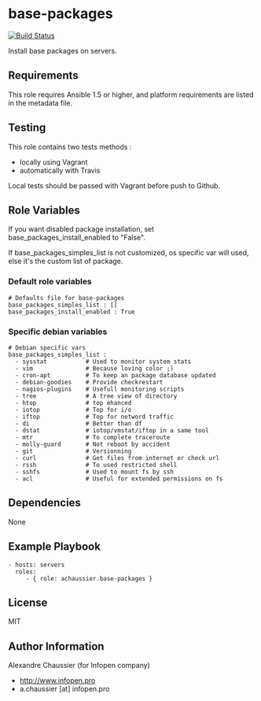 # base-packages

[![Build Status](https://travis-ci.org/infOpen/ansible-role-base-packages.svg?branch=master)](https://travis-ci.org/infOpen/ansible-role-base-packages)

Install base packages on servers.

## Requirements

This role requires Ansible 1.5 or higher, and platform requirements are listed
in the metadata file.

## Testing

This role contains two tests methods :
- locally using Vagrant
- automatically with Travis

Local tests should be passed with Vagrant before push to Github.

## Role Variables

If you want disabled package installation, set base_packages_install_enabled to
"False".

If base_packages_simples_list is not customized, os specific var will used,
else it's the custom list of package.

### Default role variables

    # Defaults file for base-packages
    base_packages_simples_list : []
    base_packages_install_enabled : True

### Specific debian variables

    # Debian specific vars
    base_packages_simples_list :
      - sysstat           # Used to monitor system stats
      - vim               # Because loving color ;)
      - cron-apt          # To keep an package database updated
      - debian-goodies    # Provide checkrestart
      - nagios-plugins    # Usefull monitoring scripts
      - tree              # A tree view of directory
      - htop              # top ehanced
      - iotop             # Top for i/o
      - iftop             # Top for netword traffic
      - di                # Better than df
      - dstat             # iotop/vmstat/iftop in a same tool
      - mtr               # To complete traceroute
      - molly-guard       # Not reboot by accident
      - git               # Versionning
      - curl              # Get files from internet or check url
      - rssh              # To used restricted shell
      - sshfs             # Used to mount fs by ssh
      - acl               # Useful for extended permissions on fs

## Dependencies

None

## Example Playbook

    - hosts: servers
      roles:
         - { role: achaussier.base-packages }

## License

MIT

## Author Information

Alexandre Chaussier (for Infopen company)
- http://www.infopen.pro
- a.chaussier [at] infopen.pro

